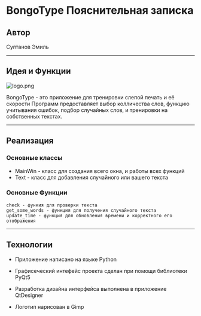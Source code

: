 # BongoType Пояснительная записка 
## Автор ##

Султанов Эмиль
***

## Идея и Функции ##

![logo.png](../logo.png) 

BongoType - это приложение для тренировки слепой печать и её скорости
Программ предоставляет выбор колличества слов, функцию учитывания ошибок, подбор случайных слов, 
и тренировки на собственных текстах.
***

## Реализация ##

### Основные классы ###
* MainWin - класс для создания всего окна, и работы всех функций
* Text - класс для добавления случайного или вашего текста

### Основные Функции ###
    check - функия для проверки текста
    get_some_words - функция для получения случайного текста 
    update_time - функция для обновления времени и корректного его отображения

***

## Технологии ##
 
* Приложение написано на языке Python 

* Графисеческий интефейс проекта сделан при помощи библиотеки PyQt5

* Разработка дизайна интерфейса выполнена в приложение QtDesigner

* Логотип нарисован в Gimp
